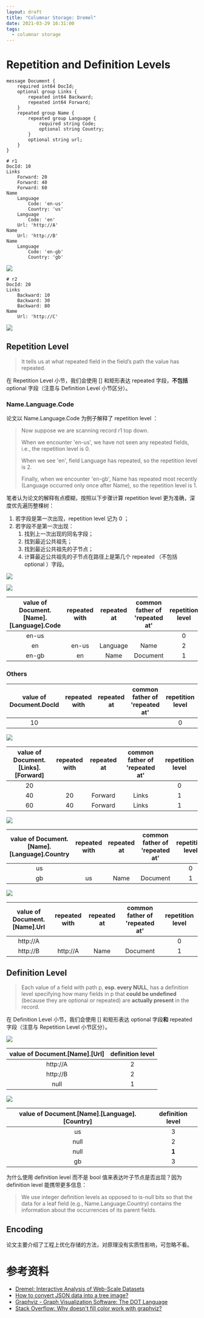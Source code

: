 ```yaml
---
layout: draft
title: "Columnar Storage: Dremel"
date: 2021-03-29 16:31:00
tags:
  - columnar storage
---
```


# Repetition and Definition Levels

```gRPC
message Document {
    required int64 DocId;
    optional group Links {
        repeated int64 Backward;
        repeated int64 Forward;
    }
    repeated group Name {
        repeated group Language {
            required string Code;
            optional string Country;
        }
        optional string url;
    }
}
```

```text
# r1
DocId: 10
Links
    Forward: 20
    Forward: 40
    Forward: 60
Name
    Language
        Code: 'en-us'
        Country: 'us'
    Language
        Code: 'en'
    Url: 'http://A'
Name
    Url: 'http://B'
Name
    Language
        Code: 'en-gb'
        Country: 'gb'
```

![](http://junbin-hexo-img.oss-cn-beijing.aliyuncs.com/columnar-storage-dremel/r1.png)

```text
# r2
DocId: 20
Links
    Backward: 10
    Backward: 30
    Backward: 80
Name
    Url: 'http://C'
```

![](http://junbin-hexo-img.oss-cn-beijing.aliyuncs.com/columnar-storage-dremel/r2.png)

## Repetition Level

> It tells us at what repeated field in the field’s path the value has repeated.

在 Repetition Level 小节，我们会使用 \[\] 和矩形表达 repeated 字段，**不包括** optional 字段（注意与 Definition Level 小节区分）。

### Name.Language.Code

论文以 Name.Language.Code 为例子解释了 repetition level ：

> Now suppose we are scanning record r1 top down.
>
> When we encounter 'en-us', we have not seen any repeated fields, i.e., the repetition level is 0.
>
> When we see 'en', field Language has repeated, so the repetition level is 2.
>
> Finally, when we encounter 'en-gb', Name has repeated most recently (Language occurred only once after Name), so the repetition level is 1.

笔者认为论文的解释有点模糊，按照以下步骤计算 repetition level 更为准确，深度优先遍历整棵树：

1. 若字段是第一次出现，repetition level 记为 0 ；
2. 若字段不是第一次出现：
    1. 找到上一次出现的同名字段；
    2. 找到最近公共祖先；
    3. 找到最近公共祖先的子节点；
    4. 计算最近公共祖先的子节点在路径上是第几个 repeated （不包括 optional ）字段。

![](http://junbin-hexo-img.oss-cn-beijing.aliyuncs.com/columnar-storage-dremel/r1-code-repetition-level-1.png)

![](http://junbin-hexo-img.oss-cn-beijing.aliyuncs.com/columnar-storage-dremel/r1-code-repetition-level-2.png)

| value of Document.\[Name\].\[Language\].Code | repeated with | repeated at | common father of 'repeated at' | repetition level |
|                     :-:                      |      :-:      |     :-:     |              :-:               |       :-:        |
|                    en-us                     |               |             |                                |        0         |
|                      en                      |     en-us     |  Language   |              Name              |        2         |
|                    en-gb                     |      en       |    Name     |            Document            |        1         |

### Others

| value of Document.DocId | repeated with | repeated at | common father of 'repeated at' | repetition level |
|           :-:           |      :-:      |     :-:     |              :-:               |       :-:        |
|           10            |               |             |                                |        0         |

![](http://junbin-hexo-img.oss-cn-beijing.aliyuncs.com/columnar-storage-dremel/r1-forward-repetition-level.png)

| value of Document.\[Links\].\[Forward\] | repeated with | repeated at | common father of 'repeated at' | repetition level |
|                   :-:                   |      :-:      |     :-:     |              :-:               |       :-:        |
|                   20                    |               |             |                                |        0         |
|                   40                    |      20       |   Forward   |             Links              |        1         |
|                   60                    |      40       |   Forward   |             Links              |        1         |

![](http://junbin-hexo-img.oss-cn-beijing.aliyuncs.com/columnar-storage-dremel/r1-country-repetition-level.png)

| value of Document.\[Name\].\[Language\].Country | repeated with | repeated at | common father of 'repeated at' | repetition level |
|                       :-:                       |      :-:      |     :-:     |              :-:               |       :-:        |
|                       us                        |               |             |                                |        0         |
|                       gb                        |      us       |    Name     |            Document            |        1         |

![](http://junbin-hexo-img.oss-cn-beijing.aliyuncs.com/columnar-storage-dremel/r1-url-repetition-level.png)

| value of Document.\[Name\].Url | repeated with | repeated at | common father of 'repeated at' | repetition level |
|              :-:               |      :-:      |     :-:     |              :-:               |       :-:        |
|            http://A            |               |             |                                |        0         |
|            http://B            |   http://A    |    Name     |            Document            |        1         |

## Definition Level

> Each value of a field with path p, **esp. every NULL**, has a definition level specifying how many fields in p that **could be undefined** (because they are optional or repeated) are **actually present** in the record.

在 Definition Level 小节，我们会使用 \[\] 和矩形表达 optional 字段**和** repeated 字段（注意与 Repetition Level 小节区分）。

![](http://junbin-hexo-img.oss-cn-beijing.aliyuncs.com/columnar-storage-dremel/r1-url-definition-level.png)

| value of Document.\[Name\].\[Url\] | definition level |
|                :-:                 |       :-:        |
|              http://A              |        2         |
|              http://B              |        2         |
|                null                |        1         |

![](http://junbin-hexo-img.oss-cn-beijing.aliyuncs.com/columnar-storage-dremel/r1-country-definition-level.png)

| value of Document.\[Name\].\[Language\].\[Country\] | definition level |
|                         :-:                         |       :-:        |
|                         us                          |        3         |
|                        null                         |        2         |
|                        null                         |      **1**       |
|                         gb                          |        3         |

为什么使用 definition level 而不是 bool 值来表达叶子节点是否出现？因为 definition level 能携带更多信息：

> We use integer definition levels as opposed to is-null bits so that the data for a leaf field (e.g., Name.Language.Country) contains the information about the occurrences of its parent fields.

## Encoding

论文主要介绍了工程上优化存储的方法，对原理没有实质性影响，可忽略不看。

# 参考资料

+ [Dremel: Interactive Analysis of Web-Scale Datasets](https://storage.googleapis.com/pub-tools-public-publication-data/pdf/36632.pdf)
+ [How to convert JSON data into a tree image?](https://stackoverflow.com/questions/40118113/how-to-convert-json-data-into-a-tree-image)
+ [Graphviz - Graph Visualization Software: The DOT Language](https://graphviz.org/doc/info/lang.html)
+ [Stack Overflow: Why doesn't fill color work with graphviz?](https://stackoverflow.com/questions/17252630/why-doesnt-fillcolor-work-with-graphviz)
